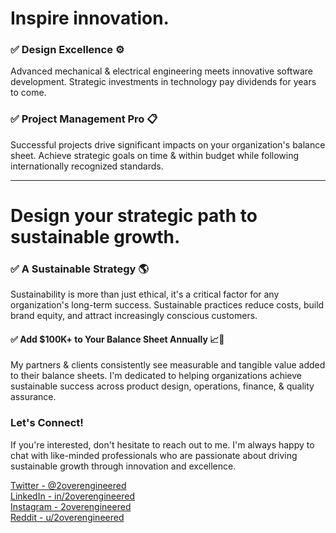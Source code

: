 # Inspire innovation.

### ✅ Design Excellence ⚙️

Advanced mechanical & electrical engineering meets innovative software development. Strategic investments in technology pay dividends for years to come.

### ✅ Project Management Pro 📋 

Successful projects drive significant impacts on your organization's balance sheet. Achieve strategic goals on time & within budget while following internationally recognized standards.

---

# Design your strategic path to sustainable growth.

### ✅ A Sustainable Strategy 🌎  

Sustainability is more than just ethical, it's a critical factor for any organization's long-term success. Sustainable practices reduce costs, build brand equity, and attract increasingly conscious customers.  

#### ✅ Add $100K+ to Your Balance Sheet Annually 📈🚀

My partners & clients consistently see measurable and tangible value added to their balance sheets. I'm dedicated to helping organizations achieve sustainable success across product design, operations, finance, & quality assurance.

### Let's Connect!

If you're interested, don't hesitate to reach out to me. I'm always happy to chat with like-minded professionals who are passionate about driving sustainable growth through innovation and excellence.

[Twitter - @2overengineered](https://twitter.com/2overengineered)  
[LinkedIn - in/2overengineered](https://www.linkedin.com/in/2overengineered/)  
[Instagram - 2overengineered](https://www.instagram.com/2overengineered/)  
[Reddit - u/2overengineered](https://www.reddit.com/user/2overengineered)  


<!--

LIBERTY & PROSPERITY

-->
